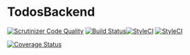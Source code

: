 # TodosBackend
[![Scrutinizer Code Quality](https://scrutinizer-ci.com/g/pmartinez85/TodosBackend/badges/quality-score.png?b=tests)](https://scrutinizer-ci.com/g/pmartinez85/TodosBackend/?branch=tests)
[![Build Status](https://travis-ci.org/pmartinez85/TodosBackend.svg?branch=tests)](https://travis-ci.org/pmartinez85/TodosBackend)[![StyleCI](https://styleci.io/repos/71568835/shield?branch=tests)](https://styleci.io/repos/71568835)
[![StyleCI](https://styleci.io/repos/71568835/shield?branch=tests)](https://styleci.io/repos/71568835)

[![Coverage Status](https://coveralls.io/repos/github/pmartinez85/TodosBackend/badge.svg?branch=tests)](https://coveralls.io/github/pmartinez85/TodosBackend?branch=tests)